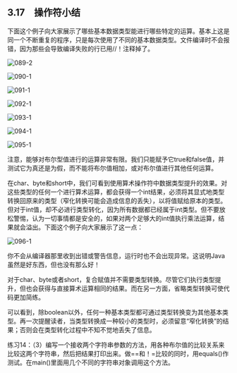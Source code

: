 ## 3.17　操作符小结

下面这个例子向大家展示了哪些基本数据类型能进行哪些特定的运算。基本上这是同一个不断重复的程序，只是每次使用了不同的基本数据类型。文件编译时不会报错，因为那些会导致编译失败的行已用//！注释掉了。

![089-2](../Images/image02685.jpeg)

![090-1](../Images/image02686.jpeg)

![091-1](../Images/image02687.jpeg)

![092-1](../Images/image02688.jpeg)

![093-1](../Images/image02689.jpeg)

![094-1](../Images/image02690.jpeg)

![095-1](../Images/image02691.jpeg)

注意，能够对布尔型值进行的运算非常有限。我们只能赋予它true和false值，并测试它为真还是为假，而不能将布尔值相加，或对布尔值进行其他任何运算。

在char、byte和short中，我们可看到使用算术操作符中数据类型提升的效果。对这些类型的任何一个进行算术运算，都会获得一个int结果，必须将其显式地类型转换回原来的类型（窄化转换可能会造成信息的丢失），以将值赋给原本的类型。但对于int值，却不必进行类型转化，因为所有数据都已经属于int类型。但不要放松警惕，认为一切事情都是安全的，如果对两个足够大的int值执行乘法运算，结果就会溢出。下面这个例子向大家展示了这一点：

![096-1](../Images/image02692.jpeg)

你不会从编译器那里收到出错或警告信息，运行时也不会出现异常。这说明Java虽然是好东西，但也没有那么好！

对于char、byte或者short，复合赋值并不需要类型转换。尽管它们执行类型提升，但也会获得与直接算术运算相同的结果。而在另一方面，省略类型转换可使代码更加简练。

可以看到，除boolean以外，任何一种基本类型都可通过类型转换变为其他基本类型。再一次提醒读者，当类型转换成一种较小的类型时，必须留意“窄化转换”的结果；否则会在类型转化过程中不知不觉地丢失了信息。

练习14：（3）编写一个接收两个字符串参数的方法，用各种布尔值的比较关系来比较这两个字符串，然后把结果打印出来。做==和！=比较的同时，用equals()作测试。在main()里面用几个不同的字符串对象调用这个方法。